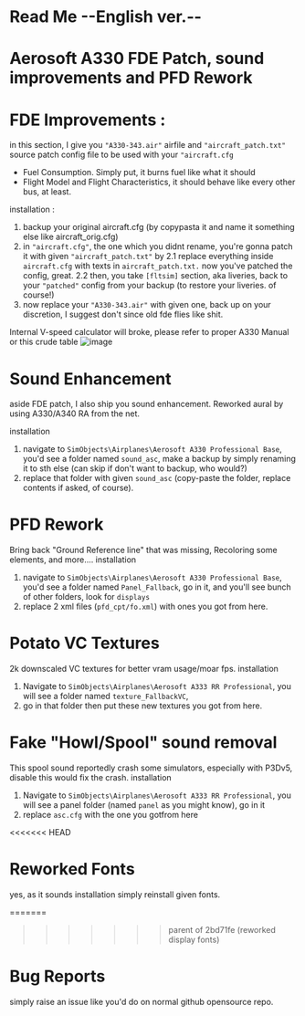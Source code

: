 # Read Me --English ver.--

# Aerosoft A330 FDE Patch, sound improvements and PFD Rework

# FDE Improvements :
in this section, I give you `"A330-343.air"` airfile and `"aircraft_patch.txt"` source patch config file to be used with your `"aircraft.cfg`
- Fuel Consumption. Simply put, it burns fuel like what it should
- Flight Model and Flight Characteristics, it should behave like every other bus, at least. 

installation :
1. backup your original aircraft.cfg (by copypasta it and name it something else like aircraft_orig.cfg)
2. in `"aircraft.cfg"`, the one which you didnt rename, you're gonna patch it with given `"aircraft_patch.txt"` by
	2.1 replace everything inside `aircraft.cfg` with texts in `aircraft_patch.txt.` now you've patched the config, great.
	2.2 then, you take `[fltsim]` section, aka liveries, back to your `"patched"` config from your backup (to restore your liveries. of course!)
3. now replace your `"A330-343.air"` with given one, back up on your discretion, I suggest don't since old fde flies like shit.

Internal V-speed calculator will broke, please refer to proper A330 Manual or this crude table
![image](https://github.com/user-attachments/assets/1e101b44-cf43-4cf5-81a6-a158e6a4cf71)



# Sound Enhancement
aside FDE patch, I also ship you sound enhancement.
Reworked aural by using A330/A340 RA from the net.

installation
1. navigate to `SimObjects\Airplanes\Aerosoft A330 Professional Base`, you'd see a folder named `sound_asc`, make a backup by simply renaming it to sth else (can skip if don't want to backup, who would?)
2. replace that folder with given `sound_asc` (copy-paste the folder, replace contents if asked, of course). 

# PFD Rework
Bring back "Ground Reference line" that was missing, Recoloring some elements, and more....
installation
1. navigate to `SimObjects\Airplanes\Aerosoft A330 Professional Base`, you'd see a folder named `Panel_Fallback`, go in it, and you'll see bunch of other folders, look for `displays`
2. replace 2 xml files (`pfd_cpt/fo.xml`) with ones you got from here.

# Potato VC Textures
2k downscaled VC textures for better vram usage/moar fps.
installation
1. Navigate to `SimObjects\Airplanes\Aerosoft A333 RR Professional`, you will see a folder named `texture_FallbackVC`,
2. go in that folder then put these new textures you got from here.

# Fake "Howl/Spool" sound removal
This spool sound reportedly crash some simulators, especially with P3Dv5, disable this would fix the crash.
installation 
1. Navigate to `SimObjects\Airplanes\Aerosoft A333 RR Professional`, you will see a panel folder (named `panel` as you might know), go in it
2. replace `asc.cfg` with the one you gotfrom here

<<<<<<< HEAD
# Reworked Fonts
yes, as it sounds
installation
simply reinstall given fonts.

=======
>>>>>>> parent of 2bd71fe (reworked display fonts)

# Bug Reports
simply raise an issue like you'd do on normal github opensource repo.



	
